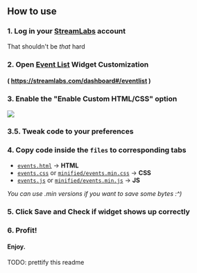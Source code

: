 ## How to use

### **1**. Log in your [StreamLabs](https://streamlabs.com) account

That shouldn't be _that_ hard

### **2**. Open [**Event List**](https://streamlabs.com/dashboard#/eventlist) Widget Customization

#### ( https://streamlabs.com/dashboard#/eventlist )

### **3**. Enable the "Enable Custom HTML/CSS" option

![](https://i.imgur.com/FMP28He.png)

### **3.5**. Tweak code to your preferences

### **4**. Copy code inside the `files` to corresponding **tabs**

- [`events.html`](https://github.com/aneyo/kindof-osu-alerts/blob/master/events.html) → **HTML**
- [`events.css`](https://github.com/aneyo/kindof-osu-alerts/blob/master/events.css) or [`minified/events.min.css`](https://github.com/aneyo/kindof-osu-alerts/blob/master/minified/events.min.css) → **CSS**
- [`events.js`](https://github.com/aneyo/kindof-osu-alerts/blob/master/events.js) or [`minified/events.min.js`](https://github.com/aneyo/kindof-osu-alerts/blob/master/minified/events.min.js) → **JS**

_You can use .min versions if you want to save some bytes :^)_

### **5**. Click Save and Check if widget shows up correctly

### **6**. Profit!

#### Enjoy.

TODO: prettify this readme
